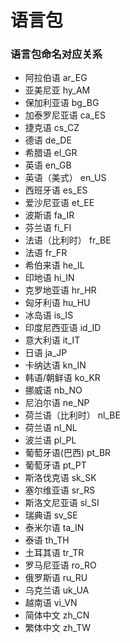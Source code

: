 # 语言包

### 语言包命名对应关系

- 阿拉伯语 ar_EG
- 亚美尼亚 hy_AM
- 保加利亚语 bg_BG
- 加泰罗尼亚语 ca_ES
- 捷克语 cs_CZ
- 德语 de_DE
- 希腊语 el_GR
- 英语 en_GB
- 英语（美式） en_US
- 西班牙语 es_ES
- 爱沙尼亚语 et_EE
- 波斯语 fa_IR
- 芬兰语 fi_FI
- 法语（比利时） fr_BE
- 法语 fr_FR
- 希伯来语 he_IL
- 印地语 hi_IN
- 克罗地亚语 hr_HR
- 匈牙利语 hu_HU
- 冰岛语 is_IS
- 印度尼西亚语 id_ID
- 意大利语 it_IT
- 日语 ja_JP
- 卡纳达语 kn_IN
- 韩语/朝鲜语 ko_KR
- 挪威语 nb_NO
- 尼泊尔语 ne_NP
- 荷兰语（比利时） nl_BE
- 荷兰语 nl_NL
- 波兰语 pl_PL
- 葡萄牙语(巴西) pt_BR
- 葡萄牙语 pt_PT
- 斯洛伐克语 sk_SK
- 塞尔维亚语 sr_RS
- 斯洛文尼亚语 sl_SI
- 瑞典语 sv_SE
- 泰米尔语 ta_IN
- 泰语 th_TH
- 土耳其语 tr_TR
- 罗马尼亚语 ro_RO
- 俄罗斯语 ru_RU
- 乌克兰语 uk_UA
- 越南语 vi_VN
- 简体中文 zh_CN
- 繁体中文 zh_TW

